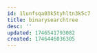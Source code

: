 ```yaml
---
id: 1lunfsqa03k5tyhltn3k5c7
title: binarysearchtree
desc: ''
updated: 1746541793082
created: 1746446036305
---
```


